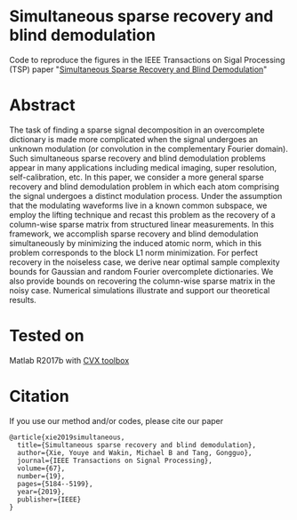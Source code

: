 # Simultaneous sparse recovery and blind demodulation
Code to reproduce the figures in the IEEE Transactions on Sigal Processing (TSP) paper "[Simultaneous Sparse Recovery and Blind Demodulation](https://ieeexplore.ieee.org/document/8805114)"

# Abstract
The task of finding a sparse signal decomposition in an overcomplete dictionary is made more complicated when the signal undergoes an unknown modulation (or convolution in the complementary Fourier domain). Such simultaneous sparse recovery and blind demodulation problems appear in many applications including medical imaging, super resolution, self-calibration, etc. In this paper, we consider a more general sparse recovery and blind demodulation problem in which each atom comprising the signal undergoes a distinct modulation process. Under the assumption that the modulating waveforms live in a known common subspace, we employ the lifting technique and recast this problem as the recovery of a column-wise sparse matrix from structured linear measurements. In this framework, we accomplish sparse recovery and blind demodulation simultaneously by minimizing the induced atomic norm, which in this problem corresponds to the block L1 norm minimization. For perfect recovery in the noiseless case, we derive near optimal sample complexity bounds for Gaussian and random Fourier overcomplete dictionaries. We also provide bounds on recovering the column-wise sparse matrix in the noisy case. Numerical simulations illustrate and support our theoretical results.

# Tested on 
Matlab R2017b with [CVX toolbox](http://cvxr.com/cvx/)

# Citation
If you use our method and/or codes, please cite our paper

```
@article{xie2019simultaneous,
  title={Simultaneous sparse recovery and blind demodulation},
  author={Xie, Youye and Wakin, Michael B and Tang, Gongguo},
  journal={IEEE Transactions on Signal Processing},
  volume={67},
  number={19},
  pages={5184--5199},
  year={2019},
  publisher={IEEE}
}
```
